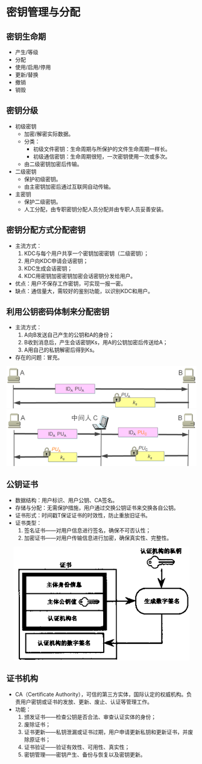 # 密钥管理与分配

## 密钥生命期
- 产生/等级
- 分配
- 使用/启用/停用
- 更新/替换
- 撤销
- 销毁

## 密钥分级
- 初级密钥
    - 加密/解密实际数据。
    - 分类：
        - 初级文件密钥：生命周期与所保护的文件生命周期一样长。
        - 初级通信密钥：生命周期很短，一次密钥使用一次或多次。
    - 由二级密钥加密后传输。
- 二级密钥
    - 保护初级密钥。
    - 由主密钥加密后通过互联网自动传输。
- 主密钥
    - 保护二级密钥。
    - 人工分配，由专职密钥分配人员分配并由专职人员妥善安装。

## 密钥分配方式分配密钥
- 主流方式：
    1. KDC与每个用户共享一个密钥加密密钥（二级密钥）；
    2. 用户向KDC申请会话密钥；
    3. KDC生成会话密钥；
    4. KDC用密钥加密密钥加密会话密钥分发给用户。
- 优点：用户不保存工作密钥，可实现一报一密。
- 缺点：通信量大，需较好的鉴别功能，以识别KDC和用户。

## 利用公钥密码体制来分配密钥
- 主流方式：
    1. A向B发送自己产生的公钥和A的身份；
    2. B收到消息后，产生会话密钥Ks，用A的公钥加密后传送给A；
    3. A用自己的私钥解密后得到Ks。
- 存在的问题：冒充。

<div align=center><img src="./images/3.0.png" /></div>
<div align=center><img src="./images/3.1.png" /></div>

## 公钥证书
- 数据结构：用户标识、用户公钥、CA签名。
- 存储与分配：无需保护措施，用户通过交换公钥证书来交换各自公钥。
- 证书形式：时间戳T保证证书的时效性，防止重放旧证书。
- 证书类型：
    1. 签名证书——对用户信息进行签名，确保不可否认性；
    2. 加密证书——对用户传输信息进行加密，确保真实性、完整性。

<div align=center><img src="./images/3.2.png" /></div>
    
## 证书机构
- CA（Certificate Authority），可信的第三方实体，国际认定的权威机构。负责用户密钥或证书的发放、更新、废止、认证等管理工作。
- 功能：
    1. 颁发证书——检查公钥是否合法、审查认证实体的身份；
    2. 废除证书；
    3. 证书更新——私钥泄漏或证书过期，用户申请更新私钥和更新证书，并废除原证书；
    4. 证书验证——验证有效性、可用性、真实性；
    5. 密钥管理——密钥产生、备份与恢复以及密钥更新。
